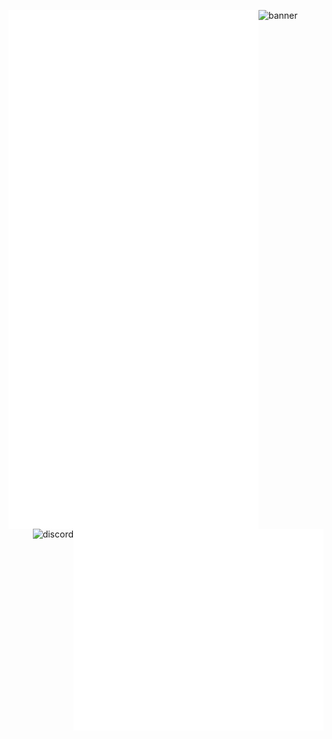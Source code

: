 ![banner](https://i.imgur.com/xPuYBXW.png)
<img align="left" width="400" alt="metrics" src="left.github.svg">
<img align="right" width="400" alt="metrics" src="right.github.svg">
<img align="right"  alt="discord" src="https://discord.c99.nl/widget/theme-4/541245686478536726.png">

